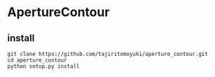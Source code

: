 # ApertureContour

## install

```
git clone https://github.com/tajiritomoyuki/aperture_contour.git
cd aperture_contour
python setup.py install
```
